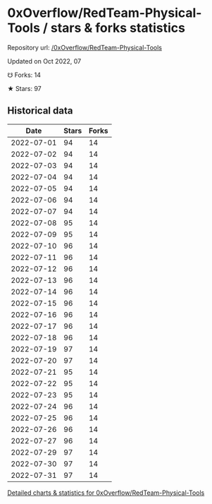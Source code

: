 # 0xOverflow/RedTeam-Physical-Tools / stars & forks statistics

Repository url: [/0xOverflow/RedTeam-Physical-Tools](https://github.com/0xOverflow/RedTeam-Physical-Tools)

Updated on Oct 2022, 07

☋ Forks: 14

★ Stars: 97

## Historical data
| Date | Stars | Forks |
|------|-------|-------|
| 2022-07-01 | 94 | 14 | 
| 2022-07-02 | 94 | 14 | 
| 2022-07-03 | 94 | 14 | 
| 2022-07-04 | 94 | 14 | 
| 2022-07-05 | 94 | 14 | 
| 2022-07-06 | 94 | 14 | 
| 2022-07-07 | 94 | 14 | 
| 2022-07-08 | 95 | 14 | 
| 2022-07-09 | 95 | 14 | 
| 2022-07-10 | 96 | 14 | 
| 2022-07-11 | 96 | 14 | 
| 2022-07-12 | 96 | 14 | 
| 2022-07-13 | 96 | 14 | 
| 2022-07-14 | 96 | 14 | 
| 2022-07-15 | 96 | 14 | 
| 2022-07-16 | 96 | 14 | 
| 2022-07-17 | 96 | 14 | 
| 2022-07-18 | 96 | 14 | 
| 2022-07-19 | 97 | 14 | 
| 2022-07-20 | 97 | 14 | 
| 2022-07-21 | 95 | 14 | 
| 2022-07-22 | 95 | 14 | 
| 2022-07-23 | 95 | 14 | 
| 2022-07-24 | 96 | 14 | 
| 2022-07-25 | 96 | 14 | 
| 2022-07-26 | 96 | 14 | 
| 2022-07-27 | 96 | 14 | 
| 2022-07-29 | 97 | 14 | 
| 2022-07-30 | 97 | 14 | 
| 2022-07-31 | 97 | 14 | 


[Detailed charts & statistics for 0xOverflow/RedTeam-Physical-Tools](https://reviewgithub.com/rep/0xOverflow/RedTeam-Physical-Tools)
